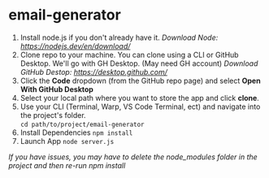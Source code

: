 # email-generator

 1. Install node.js if you don't already have it.
	 *Download Node: https://nodejs.dev/en/download/*
 2. Clone repo to your machine. You can clone using a CLI or GitHub Desktop. We'll go with GH Desktop. (May need GH account)
	 *Download GitHub Destop: https://desktop.github.com/*
 3. Click the **Code** dropdown (from the GitHub repo page) and select **Open With GitHub Desktop**
 4. Select your local path where you want to store the app and click **clone**.
 5. Use your CLI (Terminal, Warp, VS Code Terminal, ect) and navigate into the project's folder.  
 `cd path/to/project/email-generator`
 6. Install Dependencies
`npm install`
 7. Launch App
 `node server.js `

*If you have issues, you may have to delete the node_modules folder in the project and then re-run npm install*
